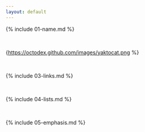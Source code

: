 ```yaml
---
layout: default
---
```


{% include 01-name.md %}

<br>


{https://octodex.github.com/images/yaktocat.png %}

<br>

{% include 03-links.md %}

<br>

{% include 04-lists.md %}

<br>

{% include 05-emphasis.md %}